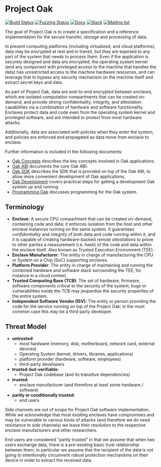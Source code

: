 # Project Oak

[![Build Status](https://img.shields.io/badge/build-status-blue)](https://pantheon.corp.google.com/cloud-build/dashboard?project=oak-ci)
[![Fuzzing Status](https://oss-fuzz-build-logs.storage.googleapis.com/badges/oak.svg)](https://bugs.chromium.org/p/oss-fuzz/issues/list?sort=-opened&can=1&q=proj:oak)
[![Docs](https://img.shields.io/badge/docs-rust-brightgreen)](https://project-oak.github.io/oak)
[![Slack](https://img.shields.io/badge/slack-project--oak-purple?logo=slack)](https://project-oak.slack.com)
[![Mailing list](https://img.shields.io/badge/mailing_list-project--oak--discuss-red?logo=gmail)](https://groups.google.com/g/project-oak-discuss)

The goal of Project Oak is to create a specification and a reference
implementation for the secure transfer, storage and processing of data.

In present computing platforms (including virtualized, and cloud platforms),
data may be encrypted at rest and in transit, but they are exposed to any part
of the system that needs to process them. Even if the application is securely
designed and data are encrypted, the operating system kernel (and any component
with privileged access to the machine that handles the data) has unrestricted
access to the machine hardware resources, and can leverage that to bypass any
security mechanism on the machine itself and extract secret keys and data.

As part of Project Oak, data are end-to-end encrypted between _enclaves_, which
are isolated computation compartments that can be created on-demand, and provide
strong confidentiality, integrity, and attestation capabilities via a
combination of hardware and software functionality. Enclaves protect data and
code even from the operating system kernel and privileged software, and are
intended to protect from most hardware attacks.

Additionally, data are associated with policies when they enter the system, and
policies are enforced and propagated as data move from enclave to enclave.

Further information is included in the following documents:

- [Oak Concepts](docs/concepts.md) describes the key concepts involved in Oak
  applications.
- [Oak ABI](docs/abi.md) documents the core Oak ABI.
- [Oak SDK](docs/sdk.md) describes the SDK that is provided on top of the Oak
  ABI, to allow more convenient development of Oak applications.
- [Oak Development](docs/development.md) covers practical steps for getting a
  development Oak system up and running.
- [Programming Oak](docs/programming-oak.md) discusses programming for the Oak
  system.

## Terminology

- **Enclave**: A secure CPU compartment that can be created on-demand,
  containing code and data; it enforces isolation from the host and other
  enclave instances running on the same system. It guarantees _confidentiality_
  and _integrity_ of both data and code running within it, and it is capable of
  creating hardware-backed _remote attestations_ to prove to other parties a
  measurement (i.e. hash) of the code and data within the enclave itself. Also
  known as Trusted Execution Environment (TEE).
- **Enclave Manufacturer**: The entity in charge of manufacturing the CPU or
  System on a Chip (SoC) supporting enclaves.
- **Platform Provider**: The entity in charge of maintaining and running the
  combined hardware and software stack surrounding the TEE, for instance in a
  cloud context.
- **Trusted Computing Base (TCB)**: The set of hardware, firmware, software
  components critical to the security of the system; bugs or vulnerabilities
  inside the TCB may jeopardise the security properties of the entire system.
- **Independent Software Vendor (ISV)**: The entity or person providing the code
  for the service running on top of the Project Oak; in the most common case
  this may be a third party developer.

## Threat Model

- **untrusted**:
  - most hardware (memory, disk, motherboard, network card, external devices)
  - Operating System (kernel, drivers, libraries, applications)
  - platform provider (hardware, software, employees)
  - third-party developers
- **trusted-but-verifiable**:
  - Project Oak codebase (and its transitive dependencies)
- **trusted**:
  - enclave manufacturer (and therefore at least some hardware / software)
- **partly or conditionally trusted**:
  - end users

Side channels are out of scope for Project Oak software implementation. While we
acknowledge that most existing enclaves have compromises and may be vulnerable
to various kinds of attacks (and therefore we do need resistance to side
channels) we leave their resolution to the respective enclave manufacturers and
other researchers.

End users are considered "partly trusted" in that we assume that when two users
exchange data, there is a pre-existing basic trust relationship between them; in
particular we assume that the recipient of the data is not going to
intentionally circumvent robust protection mechanisms on their device in order
to extract the received data.
